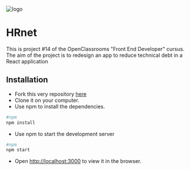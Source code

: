 ![logo](https://github.com/Patrice-H/PatriceHochard_13_29062022/blob/main/src/assets/logo.png)

# HRnet

This is project #14 of the OpenClassrooms "Front End Developer" cursus.
The aim of the project is to redesign an app to reduce technical debt in a React application

## Installation

- Fork this very repository [here](https://github.com/Patrice-H/PatriceHochard_14_23072022)
- Clone it on your computer.
- Use npm to install the dependencies.

```bash
#npm
npm install
```

- Use npm to start the development server

```bash
#npm
npm start
```

- Open [http://localhost:3000](http://localhost:3000) to view it in the browser.
